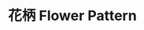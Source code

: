 ---
title: 花柄 Flower Pattern
category: paintings
series: -2015
year: 2013
image: hana.jpg
size: 
materials: acrylic on canvas
---